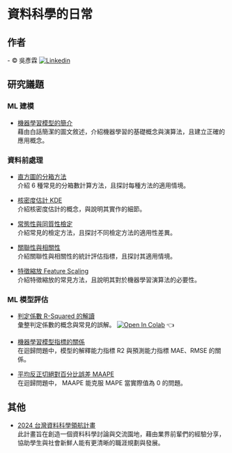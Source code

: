 # 資料科學的日常

## 作者     
<span> - &copy; 吳彥霖 [![Linkedin](https://img.shields.io/badge/LinkedIn-0077B5?style=for-the-badge&logo=linkedin&logoColor=white)](https://www.linkedin.com/in/yenlinwu/)  </span>  

## 研究議題   

### ML 建模
- [機器學習模型的簡介](./Introduction_to_Machine_Learning_Models/README.md)  
  藉由白話簡潔的圖文敘述，介紹機器學習的基礎概念與演算法，且建立正確的應用概念。

### 資料前處理  
- [直方圖的分箱方法](./Number_of_Bins_and_Width_in_a_Histogram/README.md)  
  介紹 6 種常見的分箱數計算方法，且探討每種方法的適用情境。  

- [核密度估計 KDE](./Kernel_Density_Estimation/README.md)  
  介紹核密度估計的概念，與說明其實作的細節。

- [常態性與同質性檢定](./Normality_and_Homogeneity_Test/README.md)  
  介紹常見的檢定方法，且探討不同檢定方法的適用性差異。

- [關聯性與相關性](./Association_and_Correlation/README.md)    
  介紹關聯性與相關性的統計評估指標，且探討其適用情境。

- [特徵縮放 Feature Scaling](./Feature_Scaling/README.md)  
  介紹特徵縮放的常見方法，且說明其對於機器學習演算法的必要性。

### ML 模型評估
- [判定係數 R-Squared 的解讀](https://colab.research.google.com/github/YenLinWu/Daily_Work_of_Data_Science/blob/Dev/R2/R2.ipynb)        
  彙整判定係數的概念與常見的誤解。 [![Open In Colab](https://colab.research.google.com/assets/colab-badge.svg)](https://colab.research.google.com/github/YenLinWu/Daily_Work_of_Data_Science/blob/Dev/R2/R2.ipynb)  :point_left:  

- [機器學習模型指標的關係](./MAE_and_R2/README.md)  
  在迴歸問題中，模型的解釋能力指標 R2 與預測能力指標 MAE、RMSE 的關係。  

- [平均反正切絕對百分比誤差 MAAPE](./MAAPE_and_MAPE/README.md)  
  在迴歸問題中， MAAPE 能克服 MAPE 當實際值為 0 的問題。 

## 其他

- [2024 台灣資料科學領航計畫](./TWDS_2024_Mentorship_Program/README.md)  
  此計畫旨在創造一個資料科學討論與交流園地，藉由業界前輩們的經驗分享，協助學生與社會新鮮人能有更清晰的職涯規劃與發展。